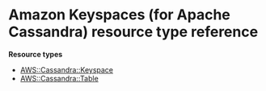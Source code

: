 # Amazon Keyspaces \(for Apache Cassandra\) resource type reference<a name="AWS_Cassandra"></a>

**Resource types**
+ [AWS::Cassandra::Keyspace](aws-resource-cassandra-keyspace.md)
+ [AWS::Cassandra::Table](aws-resource-cassandra-table.md)